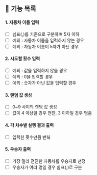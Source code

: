 ## 🚗 기능 목록

#### 1. 자동차 이름 입력

- [ ] 쉼표(,)를 기준으로 구분하며 5자 이하
- [ ] 예외 : 자동차 이름을 입력하지 않는 경우
- [ ] 예외 : 자동차 이름이 5자가 아닌 경우

#### 2. 시도할 횟수 입력

- [ ] 예외 : 값을 입력하지 않을 경우
- [ ] 예외 : 0을 입력할 경우
- [ ] 예외 : 숫자가 아닌 값을 입력할 경우

#### 3. 랜덤 값 생성

- [ ] 0~9 사이의 랜덤 값 생성
- [ ] 값이 4 이상일 경우 전진, 3 이하일 경우 멈춤

#### 4. 각 차수별 실행 결과 출력

- [ ] 입력한 횟수만큼 반복 

#### 5. 우승자 출력

- [ ] 가장 멀리 전진한 자동차를 우승자로 선정
- [ ] 우승자가 여러 명일 경우 쉼표(,)로 구분